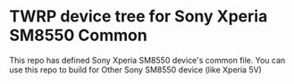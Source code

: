 # TWRP device tree for Sony Xperia SM8550 Common

This repo has defined Sony Xperia SM8550 device's common file.
You can use this repo to build for Other Sony SM8550 device (like Xperia 5V)
